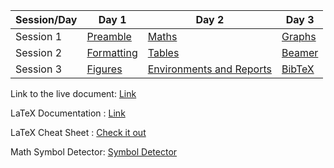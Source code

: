 


| Session/Day | Day 1 | Day 2 | Day 3 |
|-------------|------|-------|-------|
| Session 1   | <a href="https://drive.google.com/open?id=1MyXMyfqKuE7mtDNeAIy3VdLsHTJvVtBJ">Preamble </a>|<a href="https://drive.google.com/open?id=1LjkTGuHAbVDmDoQftYfVWnlxWSx_W8_Z">Maths</a> | <a href="https://drive.google.com/open?id=1bNNGRcXYW2Ps-UH-4l1XWI7wORfgzk4l">Graphs</a> | 
| Session 2 | <a href="https://drive.google.com/open?id=1Jqv1ONua3oyvqO1332XgdcrhPcInYQca">Formatting</a>| <a href="https://drive.google.com/open?id=1CZpHkDJvl0SmkVMvv5xQ2EI4n46dy-R9">Tables</a> | <a href = "https://drive.google.com/open?id=1eLAooExMUtUH9iGSigzeyDoj5-H1CtYN"> Beamer </a>
| Session 3   |   <a href = "https://drive.google.com/open?id=1VPEinJ-TPNgMctsLAD6hD8CEi6dIxeEY"> Figures </a> |  <a href="https://drive.google.com/open?id=1AjTQAoRy5ohLwLxoOyvD5N_meZMlfo4-">Environments and Reports</a>|  <a href="https://drive.google.com/open?id=1tkOWRwCrVe5zCfDePyiAyLhRRW6rRgZ-">BibTeX</a>|

Link to the live document: <a href ="https://www.overleaf.com/4426533784dxtdgswvqjzh
"> Link </a>

LaTeX Documentation : <a href = "https://www.overleaf.com/learn"> Link </a> 


LaTeX Cheat Sheet : <a href = "https://drive.google.com/file/d/1XkIUabiu3OJ_O2L4R0nsIOny0aG6fDmn/view?usp=sharing"> Check it out </a>

Math Symbol Detector: <a href="http://detexify.kirelabs.org/classify.html">Symbol Detector</a>

<!-- Link to Game : <a href = "https://texnique.xyz/"> TBA </a> -->
